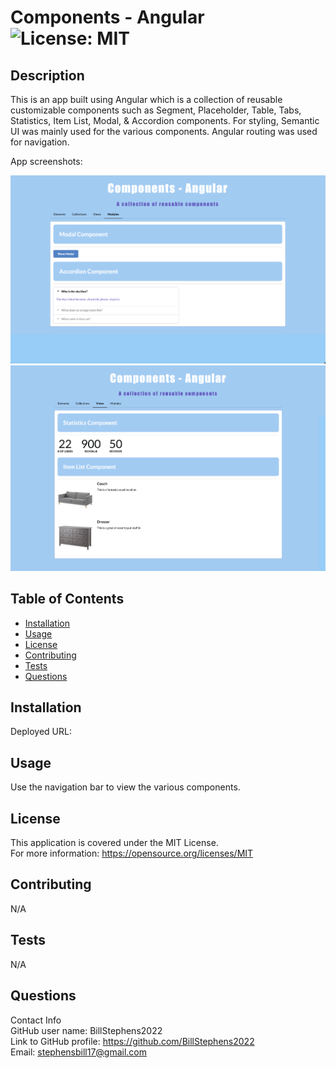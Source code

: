 # Components - Angular<br>![License: MIT](https://img.shields.io/badge/License-MIT-yellow.svg)

  ## Description

  This is an app built using Angular which is a collection of reusable customizable components such as Segment, Placeholder, Table, Tabs, Statistics, Item List, Modal, & Accordion components.  For styling, Semantic UI was mainly used for the various components.  Angular routing was used for navigation.

  App screenshots:

  ![app screenshot 1](src/assets/images/screenshot1.png)
  ![app screenshot 2](src/assets/images/screenshot2.png)
  
  ## Table of Contents
  
  - [Installation](#installation)
  - [Usage](#usage)
  - [License](#license)
  - [Contributing](#contributing)
  - [Tests](#tests)
  - [Questions](#questions)
  
  ## Installation
  
  Deployed URL:
  
  ## Usage
  
  Use the navigation bar to view the various components.

  ## License
This application is covered under the MIT License.
<br>For more information: https://opensource.org/licenses/MIT
  
  ## Contributing
  N/A
  
  ## Tests
  N/A

  ## Questions
  Contact Info<br>
  GitHub user name: BillStephens2022<br>
  Link to GitHub profile: https://github.com/BillStephens2022<br>
  Email: stephensbill17@gmail.com